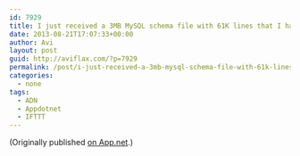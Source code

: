 ```yaml
---
id: 7929
title: I just received a 3MB MySQL schema file with 61K lines that I have to review. Shoot me now.
date: 2013-08-21T17:07:33+00:00
author: Avi
layout: post
guid: http://aviflax.com/?p=7929
permalink: /post/i-just-received-a-3mb-mysql-schema-file-with-61k-lines-that-i-have-to-review-shoot-me-now/
categories:
  - none
tags:
  - ADN
  - Appdotnet
  - IFTTT
---
```

(Originally published [on App.net](http://alpha.app.net/aviflax/post/9537467).)